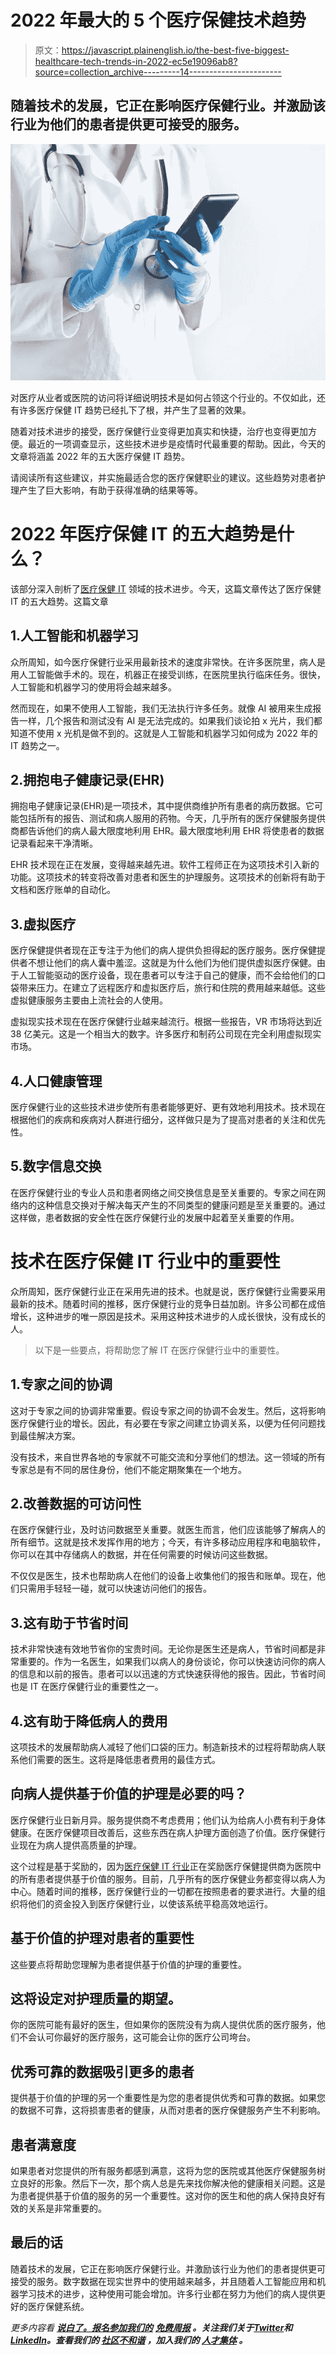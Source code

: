 # 2022 年最大的 5 个医疗保健技术趋势

> 原文：<https://javascript.plainenglish.io/the-best-five-biggest-healthcare-tech-trends-in-2022-ec5e19096ab8?source=collection_archive---------14----------------------->

## 随着技术的发展，它正在影响医疗保健行业。并激励该行业为他们的患者提供更可接受的服务。

![](img/e90140d7a1fd47c075b0cb84fd8db311.png)

对医疗从业者或医院的访问将详细说明技术是如何占领这个行业的。不仅如此，还有许多医疗保健 IT 趋势已经扎下了根，并产生了显著的效果。

随着对技术进步的接受，医疗保健行业变得更加真实和快捷，治疗也变得更加方便。最近的一项调查显示，这些技术进步是疫情时代最重要的帮助。因此，今天的文章将涵盖 2022 年的五大医疗保健 IT 趋势。

请阅读所有这些建议，并实施最适合您的医疗保健职业的建议。这些趋势对患者护理产生了巨大影响，有助于获得准确的结果等等。

# 2022 年医疗保健 IT 的五大趋势是什么？

该部分深入剖析了[医疗保健 IT](https://team4solution.com/blog/top-reasons-for-using-blockchain-in-healthcare) 领域的技术进步。今天，这篇文章传达了医疗保健 IT 的五大趋势。这篇文章

## 1.人工智能和机器学习

众所周知，如今医疗保健行业采用最新技术的速度非常快。在许多医院里，病人是用人工智能做手术的。现在，机器正在接受训练，在医院里执行临床任务。很快，人工智能和机器学习的使用将会越来越多。

然而现在，如果不使用人工智能，我们无法执行许多任务。就像 AI 被用来生成报告一样，几个报告和测试没有 AI 是无法完成的。如果我们谈论拍 x 光片，我们都知道不使用 x 光机是做不到的。这就是人工智能和机器学习如何成为 2022 年的 IT 趋势之一。

## 2.拥抱电子健康记录(EHR)

拥抱电子健康记录(EHR)是一项技术，其中提供商维护所有患者的病历数据。它可能包括所有的报告、测试和病人服用的药物。今天，几乎所有的医疗保健服务提供商都告诉他们的病人最大限度地利用 EHR。最大限度地利用 EHR 将使患者的数据记录看起来干净清晰。

EHR 技术现在正在发展，变得越来越先进。软件工程师正在为这项技术引入新的功能。这项技术的转变将改善对患者和医生的护理服务。这项技术的创新将有助于文档和医疗账单的自动化。

## 3.虚拟医疗

医疗保健提供者现在正专注于为他们的病人提供负担得起的医疗服务。医疗保健提供者不想让他们的病人囊中羞涩。这就是为什么他们为他们提供虚拟医疗保健。由于人工智能驱动的医疗设备，现在患者可以专注于自己的健康，而不会给他们的口袋带来压力。在建立了远程医疗和虚拟医疗后，旅行和住院的费用越来越低。这些虚拟健康服务主要由上流社会的人使用。

虚拟现实技术现在在医疗保健行业越来越流行。根据一些报告，VR 市场将达到近 38 亿美元。这是一个相当大的数字。许多医疗和制药公司现在完全利用虚拟现实市场。

## 4.人口健康管理

医疗保健行业的这些技术进步使所有患者能够更好、更有效地利用技术。技术现在根据他们的疾病和疾病对人群进行细分，这样做只是为了提高对患者的关注和优先性。

## 5.数字信息交换

在医疗保健行业的专业人员和患者网络之间交换信息是至关重要的。专家之间在网络内的这种信息交换对于解决每天产生的不同类型的健康问题是至关重要的。通过这样做，患者数据的安全性在医疗保健行业的发展中起着至关重要的作用。

# 技术在医疗保健 IT 行业中的重要性

众所周知，医疗保健行业正在采用先进的技术。也就是说，医疗保健行业需要采用最新的技术。随着时间的推移，医疗保健行业的竞争日益加剧。许多公司都在成倍增长，这种进步的唯一原因是技术。采用这种技术进步的人成长很快，没有成长的人。

> 以下是一些要点，将帮助您了解 IT 在医疗保健行业中的重要性。

## 1.专家之间的协调

这对于专家之间的协调非常重要。假设专家之间的协调不会发生。然后，这将影响医疗保健行业的增长。因此，有必要在专家之间建立协调关系，以便为任何问题找到最佳解决方案。

没有技术，来自世界各地的专家就不可能交流和分享他们的想法。这一领域的所有专家总是有不同的居住身份，他们不能定期聚集在一个地方。

## 2.改善数据的可访问性

在医疗保健行业，及时访问数据至关重要。就医生而言，他们应该能够了解病人的所有细节。这就是技术发挥作用的地方；今天，有许多移动应用程序和电脑软件，你可以在其中存储病人的数据，并在任何需要的时候访问这些数据。

不仅仅是医生，技术也帮助病人在他们的设备上收集他们的报告和账单。现在，他们只需用手轻轻一碰，就可以快速访问他们的报告。

## 3.这有助于节省时间

技术非常快速有效地节省你的宝贵时间。无论你是医生还是病人，节省时间都是非常重要的。作为一名医生，如果我们以病人的身份谈论，你可以快速访问你的病人的信息和以前的报告。患者可以以迅速的方式快速获得他的报告。因此，节省时间也是 IT 在医疗保健行业的重要性之一。

## 4.这有助于降低病人的费用

这项技术的发展帮助病人减轻了他们口袋的压力。制造新技术的过程将帮助病人联系他们需要的医生。这将是降低患者费用的最佳方式。

## 向病人提供基于价值的护理是必要的吗？

医疗保健行业日新月异。服务提供商不考虑费用；他们认为给病人小费有利于身体健康。在医疗保健项目改善后，这些东西在病人护理方面创造了价值。医疗保健行业现在为病人提供高质量的护理。

这个过程是基于奖励的，因为[医疗保健 IT 行业](https://team4solution.com/services)正在奖励医疗保健提供商为医院中的所有患者提供基于价值的服务。目前，几乎所有的医疗保健业务都变得以病人为中心。随着时间的推移，医疗保健行业的一切都在按照患者的要求进行。大量的组织将他们的资金投入到医疗保健行业，以使该系统平稳高效地运行。

## 基于价值的护理对患者的重要性

这些要点将帮助您理解为患者提供基于价值的护理的重要性。

## 这将设定对护理质量的期望。

你的医院可能有最好的医生，但如果你的医院没有为病人提供优质的医疗服务，他们不会认可你最好的医疗服务，这可能会让你的医疗公司垮台。

## 优秀可靠的数据吸引更多的患者

提供基于价值的护理的另一个重要性是为您的患者提供优秀和可靠的数据。如果您的数据不可靠，这将损害患者的健康，从而对患者的医疗保健服务产生不利影响。

## 患者满意度

如果患者对您提供的所有服务都感到满意，这将为您的医院或其他医疗保健服务树立良好的形象。然后下一次，那个病人总是先来找你解决他的健康相关问题。这是为患者提供基于价值的服务的另一个重要性。这对你的医生和他的病人保持良好有效的关系是非常重要的。

## 最后的话

随着技术的发展，它正在影响医疗保健行业。并激励该行业为他们的患者提供更可接受的服务。数字数据在现实世界中的使用越来越多，并且随着人工智能应用和机器学习技术的进步，这种使用可能会增加。许多行业都在努力为他们的病人提供更好的医疗保健系统。

*更多内容看* [***说白了。报名参加我们的***](https://plainenglish.io/) **[***免费周报***](http://newsletter.plainenglish.io/) *。关注我们关于*[***Twitter***](https://twitter.com/inPlainEngHQ)*和*[***LinkedIn***](https://www.linkedin.com/company/inplainenglish/)*。查看我们的* [***社区不和谐***](https://discord.gg/GtDtUAvyhW) *，加入我们的* [***人才集体***](https://inplainenglish.pallet.com/talent/welcome) *。***
